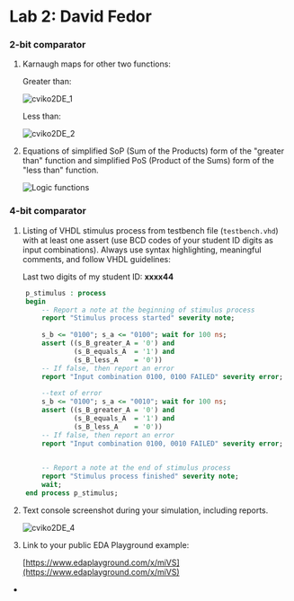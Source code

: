 # Lab 2: David Fedor

### 2-bit comparator

1. Karnaugh maps for other two functions:

   Greater than:

   ![cviko2DE_1](https://user-images.githubusercontent.com/99388268/154422709-840a4d4c-5255-4c1f-b5d2-3203af85d34f.png)

   Less than:

   ![cviko2DE_2](https://user-images.githubusercontent.com/99388268/154422937-7cfb6b93-4cdb-4369-8f4a-266789771f96.png)


2. Equations of simplified SoP (Sum of the Products) form of the "greater than" function and simplified PoS (Product of the Sums) form of the "less than" function.

   ![Logic functions](images/comparator_min.png)

### 4-bit comparator

1. Listing of VHDL stimulus process from testbench file (`testbench.vhd`) with at least one assert (use BCD codes of your student ID digits as input combinations). Always use syntax highlighting, meaningful comments, and follow VHDL guidelines:

   Last two digits of my student ID: **xxxx44**

```vhdl
    p_stimulus : process
    begin
    	-- Report a note at the beginning of stimulus process
        report "Stimulus process started" severity note;
        
        s_b <= "0100"; s_a <= "0100"; wait for 100 ns;
        assert ((s_B_greater_A = '0') and
                (s_B_equals_A  = '1') and
                (s_B_less_A    = '0'))
        -- If false, then report an error
        report "Input combination 0100, 0100 FAILED" severity error;
        
        --text of error
        s_b <= "0100"; s_a <= "0010"; wait for 100 ns;
        assert ((s_B_greater_A = '0') and
                (s_B_equals_A  = '1') and
                (s_B_less_A    = '0'))
        -- If false, then report an error
        report "Input combination 0100, 0010 FAILED" severity error;
        

        -- Report a note at the end of stimulus process
        report "Stimulus process finished" severity note;
        wait;
    end process p_stimulus;
```

2. Text console screenshot during your simulation, including reports.

   ![cviko2DE_4](https://user-images.githubusercontent.com/99388268/154489326-a1b2cdb3-f64c-4a22-892d-a60a30fd79af.png)



3. Link to your public EDA Playground example:

   [https://www.edaplayground.com/x/miVS](https://www.edaplayground.com/x/miVS)
-
